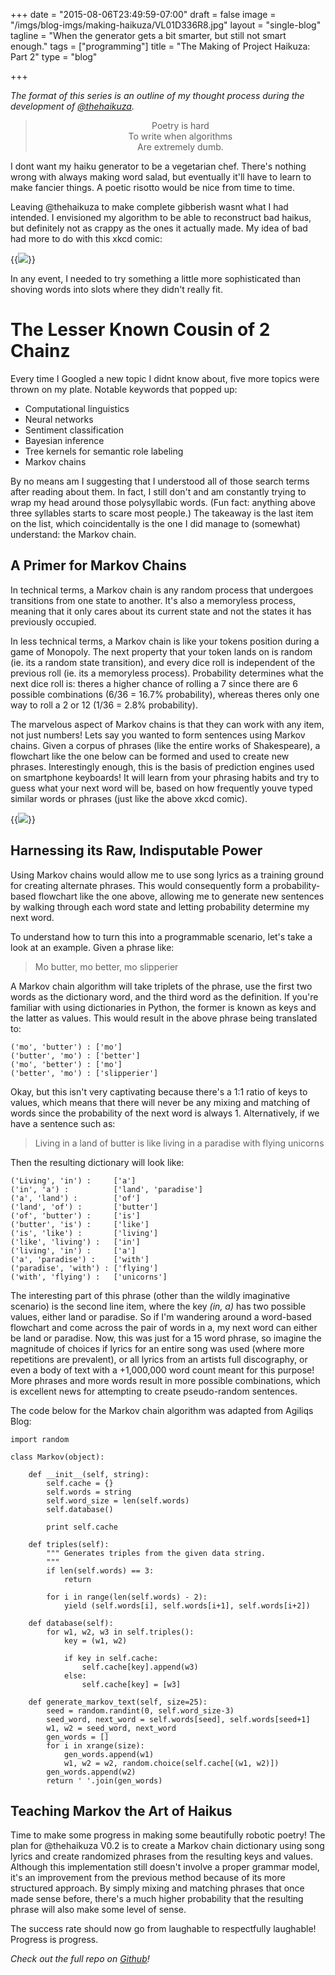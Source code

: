 +++
date = "2015-08-06T23:49:59-07:00"
draft = false
image = "/imgs/blog-imgs/making-haikuza/VL01D336R8.jpg"
layout = "single-blog"
tagline = "When the generator gets a bit smarter, but still not smart enough."
tags = ["programming"]
title = "The Making of Project Haikuza: Part 2"
type = "blog"

+++

_The format of this series is an outline of my thought process during the development of [@thehaikuza](/projects/software/haikuza/)._

<blockquote style="text-align:center">
Poetry is hard
<br>To write when algorithms
<br>Are extremely dumb.
</blockquote>


I dont want my haiku generator to be a vegetarian chef. There's nothing wrong with always making word salad, but eventually it'll have to learn to make fancier things. A poetic risotto would be nice from time to time.

Leaving @thehaikuza to make complete gibberish wasnt what I had intended. I envisioned my algorithm to be able to reconstruct bad haikus, but definitely not as crappy as the ones it actually made. My idea of bad had more to do with this xkcd comic:

{{<img caption="iOS Keyboard Predictions (Source: xkcd.com/1427)" src="/imgs/blog-imgs/making-haikuza/ios_keyboard.png" >}}

In any event, I needed to try something a little more sophisticated than shoving words into slots where they didn't really fit.

# The Lesser Known Cousin of 2 Chainz

Every time I Googled a new topic I didnt know about, five more topics were thrown on my plate. Notable keywords that popped up:

* Computational linguistics
* Neural networks
* Sentiment classification
* Bayesian inference
* Tree kernels for semantic role labeling
* Markov chains

By no means am I suggesting that I understood all of those search terms after reading about them. In fact, I still don't and am constantly trying to wrap my head around those polysyllabic words. (Fun fact: anything above three syllables starts to scare most people.) The takeaway is the last item on the list, which coincidentally is the one I did manage to (somewhat) understand: the Markov chain.

## A Primer for Markov Chains

In technical terms, a Markov chain is any random process that undergoes transitions from one state to another. It's also a memoryless process, meaning that it only cares about its current state and not the states it has previously occupied.

In less technical terms, a Markov chain is like your tokens position during a game of Monopoly. The next property that your token lands on is random (ie. its a random state transition), and every dice roll is independent of the previous roll (ie. its a memoryless process). Probability determines what the next dice roll is: theres a higher chance of rolling a 7 since there are 6 possible combinations (6/36 = 16.7% probability), whereas theres only one way to roll a 2 or 12 (1/36 = 2.8% probability).

The marvelous aspect of Markov chains is that they can work with any item, not just numbers! Lets say you wanted to form sentences using Markov chains. Given a corpus of phrases (like the entire works of Shakespeare), a flowchart like the one below can be formed and used to create new phrases. Interestingly enough, this is the basis of prediction engines used on smartphone keyboards! It will learn from your phrasing habits and try to guess what your next word will be, based on how frequently youve typed similar words or phrases (just like the above xkcd comic).

{{<img caption="Visualization of words forming a Markov chain. (Source: Andrew Cholakian's Blog)" src="/imgs/blog-imgs/making-haikuza/chain.png" >}}

## Harnessing its Raw, Indisputable Power

Using Markov chains would allow me to use song lyrics as a training ground for creating alternate phrases. This would consequently form a probability-based flowchart like the one above, allowing me to generate new sentences by walking through each word state and letting probability determine my next word.

To understand how to turn this into a programmable scenario, let's take a look at an example. Given a phrase like:

> Mo butter, mo better, mo slipperier

A Markov chain algorithm will take triplets of the phrase, use the first two words as the dictionary word, and the third word as the definition. If you're familiar with using dictionaries in Python, the former is known as keys and the latter as values. This would result in the above phrase being translated to:

```
('mo', 'butter') : ['mo']
('butter', 'mo') : ['better']
('mo', 'better') : ['mo']
('better', 'mo') : ['slipperier']
```

Okay, but this isn't very captivating because there's a 1:1 ratio of keys to values, which means that there will never be any mixing and matching of words since the probability of the next word is always 1. Alternatively, if we have a sentence such as:

> Living in a land of butter is like living in a paradise with flying unicorns

Then the resulting dictionary will look like:

```
('Living', 'in') :     ['a']
('in', 'a') :          ['land', 'paradise']
('a', 'land') :        ['of']
('land', 'of') :       ['butter']
('of', 'butter') :     ['is']
('butter', 'is') :     ['like']
('is', 'like') :       ['living']
('like', 'living') :   ['in']
('living', 'in') :     ['a']
('a', 'paradise') :    ['with']
('paradise', 'with') : ['flying']
('with', 'flying') :   ['unicorns']
```

The interesting part of this phrase (other than the wildly imaginative scenario) is the second line item, where the key _(in, a)_ has two possible values, either land or paradise. So if I'm wandering around a word-based flowchart and come across the pair of words in a, my next word can either be land or paradise. Now, this was just for a 15 word phrase, so imagine the magnitude of choices if lyrics for an entire song was used (where more repetitions are prevalent), or all lyrics from an artists full discography, or even a body of text with a +1,000,000 word count meant for this purpose! More phrases and more words result in more possible combinations, which is excellent news for attempting to create pseudo-random sentences.

The code below for the Markov chain algorithm was adapted from Agiliqs Blog:

```
import random

class Markov(object):

    def __init__(self, string):
        self.cache = {}
        self.words = string
        self.word_size = len(self.words)
        self.database()

        print self.cache

    def triples(self):
        """ Generates triples from the given data string.
        """
        if len(self.words) == 3:
            return

        for i in range(len(self.words) - 2):
            yield (self.words[i], self.words[i+1], self.words[i+2])

    def database(self):
        for w1, w2, w3 in self.triples():
            key = (w1, w2)

            if key in self.cache:
                self.cache[key].append(w3)
            else:
                self.cache[key] = [w3]

    def generate_markov_text(self, size=25):
        seed = random.randint(0, self.word_size-3)
        seed_word, next_word = self.words[seed], self.words[seed+1]
        w1, w2 = seed_word, next_word
        gen_words = []
        for i in xrange(size):
            gen_words.append(w1)
            w1, w2 = w2, random.choice(self.cache[(w1, w2)])
        gen_words.append(w2)
        return ' '.join(gen_words)
```

## Teaching Markov the Art of Haikus

Time to make some progress in making some beautifully robotic poetry! The plan for @thehaikuza V0.2 is to create a Markov chain dictionary using song lyrics and create randomized phrases from the resulting keys and values. Although this implementation still doesn't involve a proper grammar model, it's an improvement from the previous method because of its more structured approach. By simply mixing and matching phrases that once made sense before, there's a much higher probability that the resulting phrase will also make some level of sense.

The success rate should now go from laughable to respectfully laughable! Progress is progress.

_Check out the full repo on [Github](https://github.com/justinmklam/project-haikuza)!_